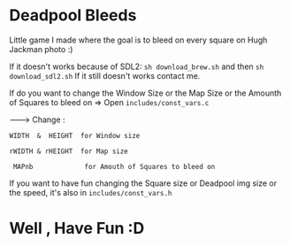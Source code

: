# Deadpool Bleeds

Little game I made where the goal is to bleed on every square on Hugh Jackman photo :)

If it doesn't works because of SDL2: ` sh download_brew.sh ` and then ` sh download_sdl2.sh `
If it still doesn't works contact me.

If do you want to change the Window Size or the Map Size or the Amounth of Squares to bleed on => Open ` includes/const_vars.c `

 ---> Change : 

` WIDTH	 &  HEIGHT  for Window size `

` rWIDTH & rHEIGHT  for Map size    `

` MAPnb             for Amouth of Squares to bleed on`

If you want to have fun changing the Square size or Deadpool img size or the speed, it's also in ` includes/const_vars.h `

# Well , Have Fun :D
   
